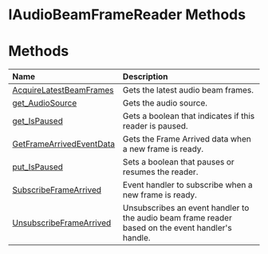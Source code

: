 IAudioBeamFrameReader Methods  
=============================  

<span id="publicmethodsSection"></span>

Methods  
=======  

<table>
<colgroup>
<col width="30%" />
<col width="60%" />
</colgroup>
<thead>
<tr class="header">
<th align="left">Name</th>
<th align="left">Description</th>
</tr>
</thead>
<tbody>
<tr class="odd">
<td align="left"><a href="Methods/AcquireLatestBeamFrames.md">AcquireLatestBeamFrames</a></td>
<td align="left">Gets the latest audio beam frames.</td>
</tr>
<tr class="even">
<td align="left"><a href="Methods/get_AudioSource_Method.md">get_AudioSource</a></td>
<td align="left">Gets the audio source.</td>
</tr>
<tr class="odd">
<td align="left"><a href="Methods/get_IsPaused_Method.md">get_IsPaused</a></td>
<td align="left">Gets a boolean that indicates if this reader is paused.</td>
</tr>
<tr class="even">
<td align="left"><a href="Methods/GetFrameArrivedEventData.md">GetFrameArrivedEventData</a></td>
<td align="left">Gets the Frame Arrived data when a new frame is ready.</td>
</tr>
<tr class="odd">
<td align="left"><a href="Methods/put_IsPaused_Method.md">put_IsPaused</a></td>
<td align="left">Sets a boolean that pauses or resumes the reader.</td>
</tr>
<tr class="even">
<td align="left"><a href="Methods/SubscribeFrameArrived_Method.md">SubscribeFrameArrived</a></td>
<td align="left">Event handler to subscribe when a new frame is ready.</td>
</tr>
<tr class="odd">
<td align="left"><a href="Methods/UnsubscribeFrameArrived.md">UnsubscribeFrameArrived</a></td>
<td align="left">Unsubscribes an event handler to the audio beam frame reader based on the event handler's handle.</td>
</tr>
</tbody>
</table>



<!--Please do not edit the data in the comment block below.-->
<!--
TOCTitle : IAudioBeamFrameReader Methods
RLTitle : IAudioBeamFrameReader Methods
KeywordK : IAudioBeamFrameReader interface, methods
KeywordA : Methods.T:Microsoft.Kinect.kinect.IAudioBeamFrameReader
AssetID : Methods.T:Microsoft.Kinect.kinect.IAudioBeamFrameReader
Locale : en-us
CommunityContent : 1
TargetOS : Windows
TopicType : kbSyntax
DocSet : K4Wv2
ProjType : K4Wv2Proj
Technology : Kinect for Windows
Product : Kinect for Windows SDK v2
productversion : 20
-->
